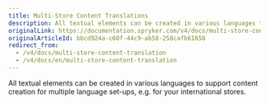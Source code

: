 ```yaml
---
title: Multi-Store Content Translations
description: All textual elements can be created in various languages to support content creation for multiple language setups.
originalLink: https://documentation.spryker.com/v4/docs/multi-store-content-translation
originalArticleId: bbcd924a-c60f-44c9-ab58-258cafb61658
redirect_from:
  - /v4/docs/multi-store-content-translation
  - /v4/docs/en/multi-store-content-translation
---
```


All textual elements can be created in various languages to support content creation for multiple language set-ups, e.g. for your international stores.

